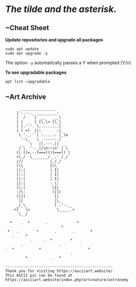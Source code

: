 # *The tilde and the asterisk.*

## ~Cheat Sheet

__Update repositories and upgrade all packages__
```shell
sudo apt update
sudo apt upgrade -y
```
The option `-y` automatically passes a Y when prompted [Y/n]

__To see upgradable packages__
```shell
apt list –upgradable
```

## ~Art Archive
```
       ________________
     |'-.--._ _________:
     |  /    |  __    __\
     | |  _  | [\_\= [\_\
     | |.' '. \.........|
     | ( <)  ||:       :|_
      \ '._.' | :.....: |_(o
       '-\_   \ .------./
       _   \   ||.---.||  _
      / \  '-._|/\n~~\n' | \
     (| []=.--[===[()]===[) |
     <\_/  \_______/ _.' /_/
     ///            (_/_/
     |\\            [\\
     ||:|           | I|
     |::|           | I|
     ||:|           | I|
     ||:|           : \:
     |\:|            \I|
     :/\:            ([])
     ([])             [|
      ||              |\_
     _/_\_            [ -'-.__
    <]   \>            \_____.>
      \__/
      
  *    .  *       .             *
                         *
 *   .        *       .       .       *
   .     *
           .     .  *        *
       .                .        .
.  *           *                     *
                             .
         *          .   *

------------------------------------------------
Thank you for visiting https://asciiart.website/
This ASCII pic can be found at
https://asciiart.website/index.php?art=nature/astronomy

```
